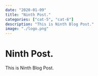 ```yaml
---
date: "2020-01-09"
title: "Ninth Post."
categories: ["cat-5", "cat-6"]
description: "This is Ninth Blog Post."
image: "./logo.png"
---
```


# Ninth Post.
This is Ninth Blog Post.
